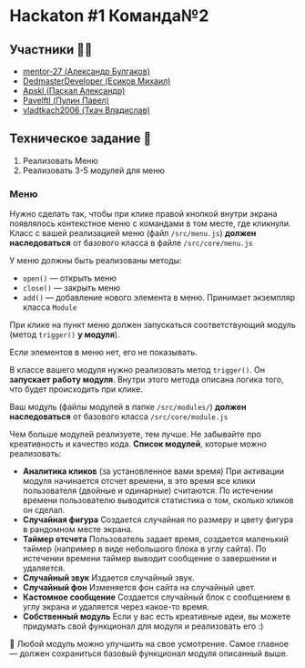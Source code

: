 # Hackaton #1 Команда№2

## Участники 👨‍💻
* [mentor-27 (Александр Булгаков)](https://github.com/mentor-27)
* [DedmasterDeveloper (Есиков Михаил)](https://github.com/DedmasterDeveloper)
* [Apskl (Паскал Александр)](https://github.com/Apskl)
* [Pavelftl (Пулин Павел)](https://github.com/Pavelftl)
* [vladtkach2006 (Ткач Владислав)](https://github.com/vladtkach2006)

## Техническое задание 📄
1. Реализовать Меню
2. Реализовать 3-5 модулей для меню

### Меню

Нужно сделать так, чтобы при клике правой кнопкой внутри экрана появлялось контекстное меню с командами в том месте, где кликнули.  
Класс с вашей реализацией меню (файл `/src/menu.js`) **должен наследоваться** от базового класса в файле `/src/core/menu.js`

У меню должны быть реализованы методы:

- `open()` — открыть меню
- `close()` — закрыть меню
- `add()` — добавление нового элемента в меню. Принимает экземпляр класса `Module`

При клике на пункт меню должен запускаться соответствующий модуль (метод `trigger()` **у модуля**).

Если элементов в меню нет, его не показывать.  

В классе вашего модуля нужно реализовать метод `trigger()`. Он **запускает работу модуля**. Внутри этого метода описана логика того, что будет происходить при клике.

Ваш модуль (файлы модулей в папке `/src/modules/`) **должен наследоваться** от базового класса `/src/core/module.js`

Чем больше модулей реализуете, тем лучше. Не забывайте про креативность и качество кода.
**Список модулей**, которые можно реализовать:

- **Аналитика кликов** (за установленное вами время)
  При активации модуля начинается отсчет времени, в это время все клики пользователя (двойные и одинарные) считаются. По истечении времени пользователю выводится статистика о том, сколько кликов он сделал.
- **Случайная фигура**
  Создается случайная по размеру и цвету фигура в рандомном месте экрана.
- **Таймер отсчета**
  Пользователь задает время, создается маленький таймер (например в виде небольшого блока в углу сайта). По истечении времени таймер выводит сообщение о завершении и удаляется.
- **Случайный звук**
  Издается случайный звук.
- **Случайный фон**
  Изменяется фон сайта на случайный цвет.
- **Кастомное сообщение**
  Создается случайный блок с сообщением в углу экрана и удаляется через какое-то время.
- **Собственный модуль**
  Если у вас есть креативные идеи, вы можете придумать свой функционал для модуля и реализовать его :)


<aside>
🧐 Любой модуль можно улучшить на свое усмотрение. Самое главное — должен сохраниться базовый функционал модуля описанный выше.

</aside>
